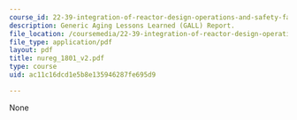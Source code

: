 ```yaml
---
course_id: 22-39-integration-of-reactor-design-operations-and-safety-fall-2006
description: Generic Aging Lessons Learned (GALL) Report.
file_location: /coursemedia/22-39-integration-of-reactor-design-operations-and-safety-fall-2006/ac11c16dcd1e5b8e135946287fe695d9_nureg_1801_v2.pdf
file_type: application/pdf
layout: pdf
title: nureg_1801_v2.pdf
type: course
uid: ac11c16dcd1e5b8e135946287fe695d9

---
```

None